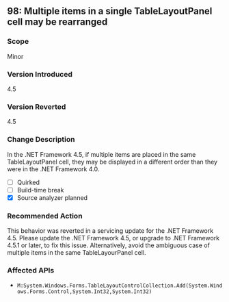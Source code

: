 ## 98: Multiple items in a single TableLayoutPanel cell may be rearranged

### Scope
Minor

### Version Introduced
4.5

### Version Reverted
4.5

### Change Description
In the .NET Framework 4.5, if multiple items are placed in the same TableLayoutPanel cell, they may be displayed in a different order than they were in the .NET Framework 4.0.

- [ ] Quirked
- [ ] Build-time break
- [x] Source analyzer planned

### Recommended Action
This behavior was reverted in a servicing update for the .NET Framework 4.5. Please update the .NET Framework 4.5, or upgrade to .NET Framework 4.5.1 or later, to fix this issue. Alternatively, avoid the ambiguous case of multiple items in the same TableLayourPanel cell.

### Affected APIs
* `M:System.Windows.Forms.TableLayoutControlCollection.Add(System.Windows.Forms.Control,System.Int32,System.Int32)`

<!--
    ### Notes
    Although we're looking for TableLayoutPanel APIs, what's really needed here is an analyzer that can look for XAML with multiple items in a single TableLayoutPanel cell
    Source analyzer status: Pri 1
-->
